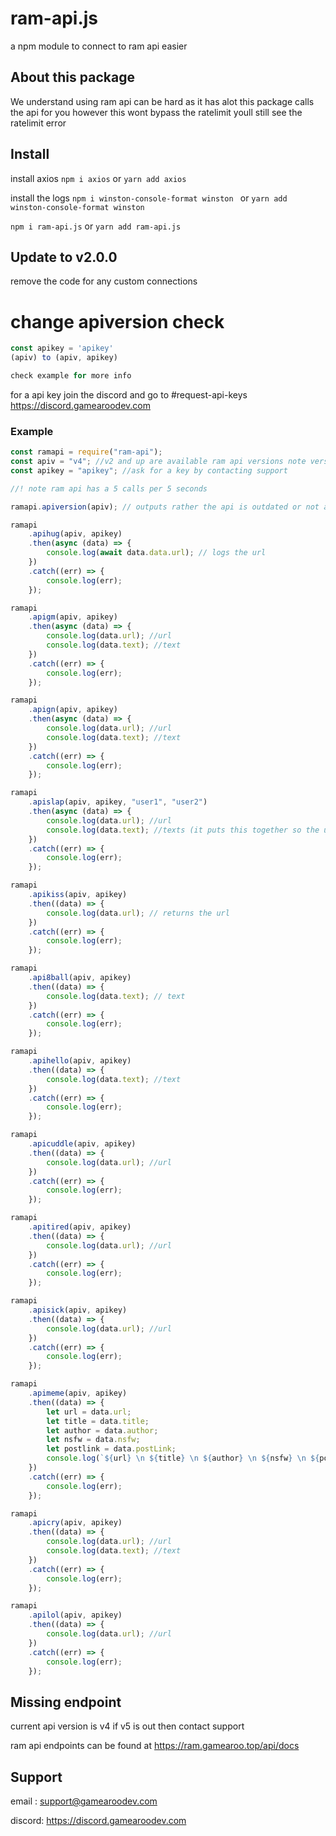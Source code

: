 # ram-api.js

a npm module to connect to ram api easier

## About this package

We understand using ram api can be hard as it has alot this package calls the api for you however this wont bypass the ratelimit youll still see the ratelimit error

## Install

install axios `npm i axios` or `yarn add axios`

install the logs `npm i winston-console-format winston ` or `yarn add winston-console-format winston `

`npm i ram-api.js` or `yarn add ram-api.js`

## Update to v2.0.0

remove the code for any custom connections

# change apiversion check

```javascript
const apikey = 'apikey'
(apiv) to (apiv, apikey)

check example for more info


```

for a api key join the discord and go to #request-api-keys https://discord.gamearoodev.com

### Example

```javascript
const ramapi = require("ram-api");
const apiv = "v4"; //v2 and up are available ram api versions note versions
const apikey = "apikey"; //ask for a key by contacting support

//! note ram api has a 5 calls per 5 seconds

ramapi.apiversion(apiv); // outputs rather the api is outdated or not also this console logs for you

ramapi
	.apihug(apiv, apikey)
	.then(async (data) => {
		console.log(await data.data.url); // logs the url
	})
	.catch((err) => {
		console.log(err);
	});

ramapi
	.apigm(apiv, apikey)
	.then(async (data) => {
		console.log(data.url); //url
		console.log(data.text); //text
	})
	.catch((err) => {
		console.log(err);
	});

ramapi
	.apign(apiv, apikey)
	.then(async (data) => {
		console.log(data.url); //url
		console.log(data.text); //text
	})
	.catch((err) => {
		console.log(err);
	});

ramapi
	.apislap(apiv, apikey, "user1", "user2")
	.then(async (data) => {
		console.log(data.url); //url
		console.log(data.text); //texts (it puts this together so the user1 and user2 would be needed)
	})
	.catch((err) => {
		console.log(err);
	});

ramapi
	.apikiss(apiv, apikey)
	.then((data) => {
		console.log(data.url); // returns the url
	})
	.catch((err) => {
		console.log(err);
	});

ramapi
	.api8ball(apiv, apikey)
	.then((data) => {
		console.log(data.text); // text
	})
	.catch((err) => {
		console.log(err);
	});

ramapi
	.apihello(apiv, apikey)
	.then((data) => {
		console.log(data.text); //text
	})
	.catch((err) => {
		console.log(err);
	});

ramapi
	.apicuddle(apiv, apikey)
	.then((data) => {
		console.log(data.url); //url
	})
	.catch((err) => {
		console.log(err);
	});

ramapi
	.apitired(apiv, apikey)
	.then((data) => {
		console.log(data.url); //url
	})
	.catch((err) => {
		console.log(err);
	});

ramapi
	.apisick(apiv, apikey)
	.then((data) => {
		console.log(data.url); //url
	})
	.catch((err) => {
		console.log(err);
	});

ramapi
	.apimeme(apiv, apikey)
	.then((data) => {
		let url = data.url;
		let title = data.title;
		let author = data.author;
		let nsfw = data.nsfw;
		let postlink = data.postLink;
		console.log(`${url} \n ${title} \n ${author} \n ${nsfw} \n ${postlink}`);
	})
	.catch((err) => {
		console.log(err);
	});

ramapi
	.apicry(apiv, apikey)
	.then((data) => {
		console.log(data.url); //url
		console.log(data.text); //text
	})
	.catch((err) => {
		console.log(err);
	});

ramapi
	.apilol(apiv, apikey)
	.then((data) => {
		console.log(data.url); //url
	})
	.catch((err) => {
		console.log(err);
	});
```

## Missing endpoint

current api version is v4 if v5 is out then contact support

ram api endpoints can be found at https://ram.gamearoo.top/api/docs

## Support

email : support@gamearoodev.com

discord: https://discord.gamearoodev.com
